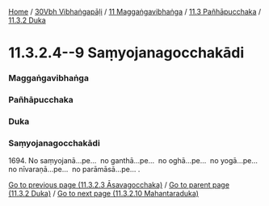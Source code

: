 
[Home](/) / [30Vbh Vibhaṅgapāḷi](../../../../30Vbh.md) / [11 Maggaṅgavibhaṅga](../../../11.md) / [11.3 Pañhāpucchaka](../../11.3.md) / [11.3.2 Duka](../11.3.2.md)

# 11.3.2.4--9 Saṃyojanagocchakādi

### Maggaṅgavibhaṅga

### Pañhāpucchaka

### Duka

### Saṃyojanagocchakādi

1694\. No saṃyojanā…pe…  no ganthā…pe…  no oghā…pe…  no yogā…pe…  no nīvaraṇā…pe…  no parāmāsā…pe… .

[Go to previous page (11.3.2.3 Āsavagocchaka)](11.3.2.3.md) / [Go to parent page (11.3.2 Duka)](../11.3.2.md) / [Go to next page (11.3.2.10 Mahantaraduka)](11.3.2.10.md)



